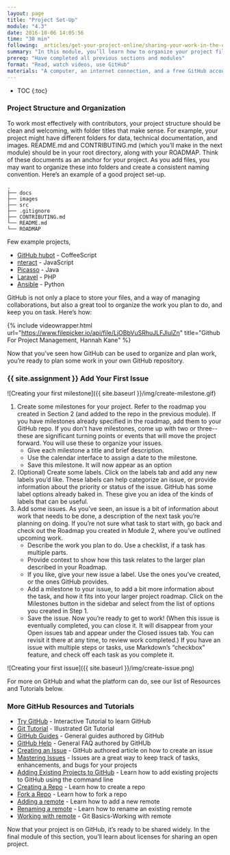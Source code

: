 ```yaml
---
layout: page
title: "Project Set-Up"
module: "4.3"
date: 2016-10-06 14:05:56
time: "30 min"
following: _articles/get-your-project-online/sharing-your-work-in-the-open.md
summary: "In this module, you’ll learn how to organize your project files so they are easy for newcomers to navigate. You’ll also create your very first GitHub issue!"
prereq: "Have completed all previous sections and modules"
format: "Read, watch videos, use GitHub"
materials: "A computer, an internet connection, and a free GitHub account"
---
```

* TOC
{:toc}

### Project Structure and Organization

To work most effectively with contributors, your project structure should be clean and welcoming, with folder titles that make sense. For example, your project might have different folders for data, technical documentation, and images. README.md and CONTRIBUTING.md (which you’ll make in the next module) should be in your root directory, along with your ROADMAP. Think of these documents as an anchor for your project. As you add files, you may want to organize these into folders and create a consistent naming convention. Here’s an example of a good project set-up.

    .
    ├── docs
    ├── images
    ├── src
    ├── .gitignore
    ├── CONTRIBUTING.md
    └── README.md
    └── ROADMAP

Few example projects,

- [GitHub hubot](https://github.com/github/hubot) - CoffeeScript
- [nteract](https://github.com/nteract/nteract) - JavaScript
- [Picasso](https://github.com/square/picasso) - Java
- [Laravel](https://github.com/laravel/framework) - PHP
- [Ansible](https://github.com/ansible/ansible) - Python

GitHub is not only a place to store your files, and a way of managing collaborations, but also a great tool to organize the work you plan to do, and keep you on task. Here’s how:


{% include videowrapper.html
  url="https://www.filepicker.io/api/file/LjOBbVuSRhuJLFJlulZn"
  title="Github For Project Management, Hannah Kane" %}

Now that you’ve seen how GitHub can be used to organize and plan work, you’re ready to plan some work in your own GitHub repository.

### {{ site.assignment }} Add Your First Issue

![Creating your first milestone]({{ site.baseurl }}/img/create-milestone.gif)

1.  Create some milestones for your project. Refer to the roadmap you created in Section 2 (and added to the repo in the previous module). If you have milestones already specified in the roadmap, add them to your GitHub repo. If you don't have milestones, come up with two or three-- these are significant turning points or events that will move the project forward. You will use these to organize your issues.
    *  Give each milestone a title and brief description.
    *  Use the calendar interface to assign a date to the milestone.
    *  Save this milestone. It will now appear as an option
2.  (Optional) Create some labels. Click on the labels tab and add any new labels you’d like. These labels can help categorize an issue, or provide information about the priority or status of the issue. GitHub has some label options already baked in. These give you an idea of the kinds of labels that can be useful.
3.  Add some issues. As you’ve seen, an issue is a bit of information about work that needs to be done, a description of the next task you’re planning on doing. If you’re not sure what task to start with, go back and check out the Roadmap you created in Module 2, where you’ve outlined upcoming work.
    * Describe the work you plan to do. Use a checklist, if a task has multiple parts.
    * Provide context to show how this task relates to the larger plan described in your Roadmap.
    * If you like, give your new issue a label. Use the ones you’ve created, or the ones GitHub provides.
    * Add a milestone to your issue, to add a bit more information about the task, and how it fits into your larger project roadmap. Click on the Milestones button in the sidebar and select from the list of options you created in Step 1\.
    * Save the issue. Now you’re ready to get to work! (When this issue is eventually completed, you can close it. It will disappear from your Open issues tab and appear under the Closed issues tab. You can revisit it there at any time, to review work completed.) If you have an issue with multiple steps or tasks, use Markdown’s “checkbox” feature, and check off each task as you complete it.

![Creating your first issue]({{ site.baseurl }}/img/create-issue.png)

For more on GitHub and what the platform can do, see our list of Resources and Tutorials below.

### More GitHub Resources and Tutorials

- [Try GitHub](https://try.github.io) - Interactive Tutorial to learn GitHub
- [Git Tutorial](https://www.atlassian.com/git/tutorials/) - Illustrated Git Tutorial
- [GitHub Guides](https://guides.github.com/) - General guides authored by GitHub
- [GitHub Help](https://help.github.com/) - General FAQ authored by GitHUb
- [Creating an Issue](https://help.github.com/articles/creating-an-issue/) - GitHub authored article on how to create an issue
- [Mastering Issues](https://guides.github.com/features/issues/) - Issues are a great way to keep track of tasks, enhancements, and bugs for your projects
- [Adding Existing Projects to GitHub](https://help.github.com/articles/adding-an-existing-project-to-github-using-the-command-line/) - Learn how to add existing projects to GitHub using the command line
- [Creating a Repo](https://help.github.com/articles/create-a-repo/) - Learn how to create a repo
- [Fork a Repo](https://help.github.com/articles/fork-a-repo/) - Learn how to fork a repo
- [Adding a remote](https://help.github.com/articles/adding-a-remote/) - Learn how to add a new remote
- [Renaming a remote](https://help.github.com/articles/renaming-a-remote/) - Learn how to rename an existing remote
- [Working with remote](https://help.github.com/articles/renaming-a-remote/) - Git Basics-Working with remote

Now that your project is on GitHub, it’s ready to be shared widely. In the final module of this section, you’ll learn about licenses for sharing an open project.
